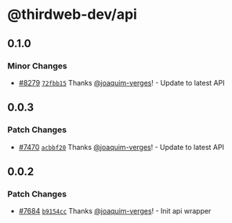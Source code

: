 # @thirdweb-dev/api

## 0.1.0

### Minor Changes

- [#8279](https://github.com/thirdweb-dev/js/pull/8279) [`72fbb15`](https://github.com/thirdweb-dev/js/commit/72fbb1550f957c93cfde4e63d7bb6458fb192c47) Thanks [@joaquim-verges](https://github.com/joaquim-verges)! - Update to latest API

## 0.0.3

### Patch Changes

- [#7470](https://github.com/thirdweb-dev/js/pull/7470) [`acbbf20`](https://github.com/thirdweb-dev/js/commit/acbbf2039fba2bf2b2985703ce9614e6055d79da) Thanks [@joaquim-verges](https://github.com/joaquim-verges)! - Update to latest API

## 0.0.2

### Patch Changes

- [#7684](https://github.com/thirdweb-dev/js/pull/7684) [`b9154cc`](https://github.com/thirdweb-dev/js/commit/b9154cc9e78fab63a3b02aa3946901b24caa1b06) Thanks [@joaquim-verges](https://github.com/joaquim-verges)! - Init api wrapper
